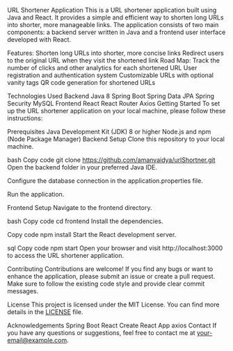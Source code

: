 URL Shortener Application
This is a URL shortener application built using Java and React. It provides a simple and efficient way to shorten long URLs into shorter, more manageable links. The application consists of two main components: a backend server written in Java and a frontend user interface developed with React.

Features:
Shorten long URLs into shorter, more concise links
Redirect users to the original URL when they visit the shortened link
Road Map:
Track the number of clicks and other analytics for each shortened URL
User registration and authentication system
Customizable URLs with optional vanity tags
QR code generation for shortened URLs

Technologies Used
Backend
Java 8
Spring Boot
Spring Data JPA
Spring Security
MySQL
Frontend
React
React Router
Axios
Getting Started
To set up the URL shortener application on your local machine, please follow these instructions:

Prerequisites
Java Development Kit (JDK) 8 or higher
Node.js and npm (Node Package Manager)
Backend Setup
Clone this repository to your local machine.

bash
Copy code
git clone https://github.com/amanvaidya/urlShortner.git
Open the backend folder in your preferred Java IDE.

Configure the database connection in the application.properties file.

Run the application.

Frontend Setup
Navigate to the frontend directory.

bash
Copy code
cd frontend
Install the dependencies.

Copy code
npm install
Start the React development server.

sql
Copy code
npm start
Open your browser and visit http://localhost:3000 to access the URL shortener application.

Contributing
Contributions are welcome! If you find any bugs or want to enhance the application, please submit an issue or create a pull request. Make sure to follow the existing code style and provide clear commit messages.

License
This project is licensed under the MIT License. You can find more details in the <a href="https://github.com/amanvaidya/urlShortner/blob/main/src/main/resources/License">LICENSE</a> file.

Acknowledgements
Spring Boot
React
Create React App
axios
Contact
If you have any questions or suggestions, feel free to contact me at your-email@example.com.
